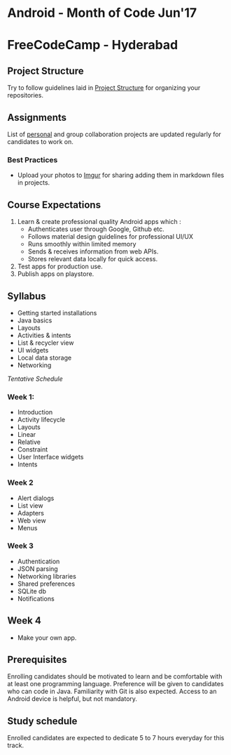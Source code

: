 # Android - Month of Code Jun'17
# FreeCodeCamp - Hyderabad

## Project Structure
Try to follow guidelines laid in [Project Structure](https://github.com/fcc-hyd/moc-android/blob/master/projectStructure.md) for organizing your repositories.

## Assignments
List of [personal](https://github.com/fcc-hyd/moc-android/blob/master/personalAssignments.md) and group collaboration projects are updated regularly for candidates to work on.

### Best Practices
- Upload your photos to [Imgur](http://imgur.com/) for sharing adding them in markdown files in projects.

## Course Expectations
1. Learn & create professional quality Android apps which :
    - Authenticates user through Google, Github etc.
    - Follows material design guidelines for professional UI/UX
    - Runs smoothly within limited memory
    - Sends & receives information from web APIs.
    - Stores relevant data locally for quick access.
2. Test apps for production use.
3. Publish apps on playstore.

## Syllabus
- Getting started installations
- Java basics
- Layouts
- Activities & intents
- List & recycler view
- UI widgets
- Local data storage
- Networking

*Tentative Schedule*
### Week 1:
- Introduction
- Activity lifecycle
- Layouts
 - Linear
 - Relative
 - Constraint
- User Interface widgets
- Intents

### Week 2
- Alert dialogs
- List view
- Adapters
- Web view
- Menus

### Week 3
- Authentication
- JSON parsing
- Networking libraries
- Shared preferences
- SQLite db
- Notifications

## Week 4
- Make your own app.

## Prerequisites
Enrolling candidates should be motivated to learn and be comfortable with at least one programming language. Preference will be given to candidates who can code in Java. Familiarity with Git is also expected. Access to an Android device is helpful, but not mandatory.

## Study schedule

Enrolled candidates are expected to dedicate 5 to 7 hours everyday for this track.
